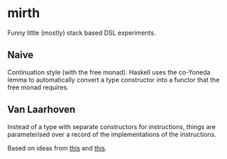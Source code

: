 # mirth
Funny little (mostly) stack based DSL experiments.
## Naive
Continuation style (with the free monad). Haskell uses the co-Yoneda lemma to automatically convert a type constructor into a functor that the free monad requires.

## Van Laarhoven
Instead of a type with separate constructors for instructions, things are parameterised over a record of the implementations of the instructions.

Based on ideas from [this](http://r6.ca/blog/20140210T181244Z.html) and [this](http://aaronlevin.ca/post/136494428283/extensible-effects-in-the-van-laarhoven-free-monad).

